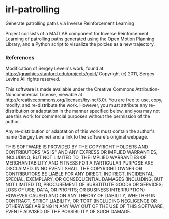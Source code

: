 # irl-patrolling
Generate patrolling paths via Inverse Reinforcement Learning

Project consists of a MATLAB component for Inverse Reinforcement Learning of patrolling paths generated using the Open Motion Planning Library, and a Python script to visualize the polcies as a new trajectory.

### References

Modification of Sergey Levein's work, found at: <https://graphics.stanford.edu/projects/gpirl/>
Copyright (c) 2011, Sergey Levine
All rights reserved.

This software is made available under the Creative Commons 
Attribution-Noncommercial License, viewable at
http://creativecommons.org/licenses/by-nc/3.0/. You are free to use, copy,
modify, and re-distribute the work.  However, you must attribute any
re-distribution or adaptation in the manner specified below, and you may not
use this work for commercial purposes without the permission of the author.

Any re-distribution or adaptation of this work must contain the author's name 
(Sergey Levine) and a link to the software's original webpage.

THIS SOFTWARE IS PROVIDED BY THE COPYRIGHT HOLDERS AND CONTRIBUTORS "AS IS" 
AND ANY EXPRESS OR IMPLIED WARRANTIES, INCLUDING, BUT NOT LIMITED TO, THE 
IMPLIED WARRANTIES OF MERCHANTABILITY AND FITNESS FOR A PARTICULAR PURPOSE 
ARE DISCLAIMED. IN NO EVENT SHALL THE COPYRIGHT OWNER OR CONTRIBUTORS BE 
LIABLE FOR ANY DIRECT, INDIRECT, INCIDENTAL, SPECIAL, EXEMPLARY, OR 
CONSEQUENTIAL DAMAGES (INCLUDING, BUT NOT LIMITED TO, PROCUREMENT OF 
SUBSTITUTE GOODS OR SERVICES; LOSS OF USE, DATA, OR PROFITS; OR BUSINESS 
INTERRUPTION) HOWEVER CAUSED AND ON ANY THEORY OF LIABILITY, WHETHER IN 
CONTRACT, STRICT LIABILITY, OR TORT (INCLUDING NEGLIGENCE OR OTHERWISE) 
ARISING IN ANY WAY OUT OF THE USE OF THIS SOFTWARE, EVEN IF ADVISED OF THE 
POSSIBILITY OF SUCH DAMAGE.
